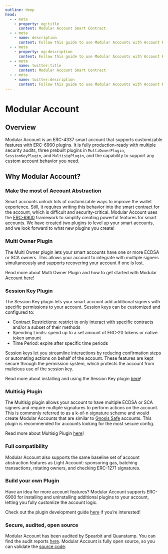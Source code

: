 ```yaml
---
outline: deep
head:
  - - meta
    - property: og:title
      content: Modular Account Smart Contract
  - - meta
    - name: description
      content: Follow this guide to use Modular Accounts with Account Kit, a vertically integrated stack for building apps that support ERC-4337 and ERC-6900.
  - - meta
    - property: og:description
      content: Follow this guide to use Modular Accounts with Account Kit, a vertically integrated stack for building apps that support ERC-4337 and ERC-6900.
  - - meta
    - name: twitter:title
      content: Modular Account Smart Contract
  - - meta
    - name: twitter:description
      content: Follow this guide to use Modular Accounts with Account Kit, a vertically integrated stack for building apps that support ERC-4337 and ERC-6900.
---
```


# Modular Account

## Overview

Modular Account is an ERC-4337 smart account that supports customizable features with ERC-6900 plugins. It is fully production-ready with multiple security audits, three prebuilt plugins in `MultiOwnerPlugin`, `SessionKeyPlugin`, and `MultisigPlugin`, and the capability to support any custom account behavior you need.

## Why Modular Account?

### Make the most of Account Abstraction

Smart accounts unlock lots of customizable ways to improve the wallet experience. Still, it requires writing this behavior into the smart contract for the account, which is difficult and security-critical. Modular Account uses the [ERC-6900](https://eips.ethereum.org/EIPS/eip-6900) framework to simplify creating powerful features for smart accounts. We have created two plugins to level up your smart accounts, and we look forward to what new plugins you create!

### Multi Owner Plugin

The Multi Owner plugin lets your smart accounts have one or more ECDSA or SCA owners. This allows your account to integrate with multiple signers simultaneously and supports recovering your account if one is lost.

Read more about Multi Owner Plugin and how to get started with Modular Account [here](/using-smart-accounts/transfer-ownership/modular-account)!

### Session Key Plugin

The Session Key plugin lets your smart account add additional signers with specific permissions to your account.
Session keys can be customized and configured to:

- Contract Restrictions: restrict to only interact with specific contracts and/or a subset of their methods
- Spending Limits: spend up to a set amount of ERC-20 tokens or native token amount
- Time Period: expire after specific time periods

Session keys let you streamline interactions by reducing confirmation steps or automating actions on behalf of the account. These features are kept secure through the permission system, which protects the account from malicious use of the session key.

Read more about installing and using the Session Key plugin [here](/using-smart-accounts/session-keys/)!

### Multisig Plugin

The Multisig plugin allows your account to have multiple ECDSA or SCA signers and require multiple signatures to perform actions on the account. This is commonly referred to as a k-of-n signature scheme and would create Modular Accounts that are similar to [Gnosis Safe](https://safe.global/) accounts. This plugin is recommended for accounts looking for the most secure config.

Read more about Multisig Plugin [here](/smart-accounts/modular-account/multisig-plugin/index.md)!

### Full compatibility

Modular Account also supports the same baseline set of account abstraction features as Light Account: sponsoring gas, batching transactions, rotating owners, and checking ERC-1271 signatures.

### Build your own Plugin

Have an idea for more account features? Modular Account supports ERC-6900 for installing and uninstalling additional plugins to your account, letting you fully customize the account logic.

Check out the plugin development guide [here](https://www.notion.so/alchemotion/How-to-write-an-ERC-6900-Plugin-8ef518630b1a43a1b301723925407ec5?utm_content=8ef51863-0b1a-43a1-b301-723925407ec5&utm_campaign=T06RY9YKG&n=slack&n=slack_link_unfurl&pvs=6) if you’re interested!

### Secure, audited, open source

Modular Account has been audited by Spearbit and Quanstamp. You can find the audit reports [here](https://github.com/alchemyplatform/modular-account/tree/develop/audits). Modular Account is fully open source, so you can validate the [source code](https://github.com/alchemyplatform/modular-account).

<!--@include: ../../resources/bbp.md-->
